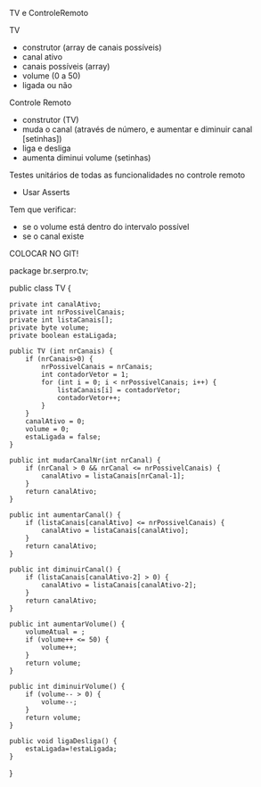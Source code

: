 TV e ControleRemoto

TV
- construtor (array de canais possíveis)
- canal ativo
- canais possíveis (array)
- volume (0 a 50)
- ligada ou não

Controle Remoto
- construtor (TV)
- muda o canal (através de número, e aumentar e diminuir canal [setinhas])
- liga e desliga
- aumenta diminui volume (setinhas)

Testes unitários de todas as funcionalidades no controle remoto
- Usar Asserts 

Tem que verificar:
- se o volume está dentro do intervalo possível
- se o canal existe

COLOCAR NO GIT!

package br.serpro.tv;

public class TV {
	
	private int canalAtivo;
	private int nrPossivelCanais;
	private int listaCanais[];
	private byte volume;
	private boolean estaLigada;
	
	public TV (int nrCanais) {
		if (nrCanais>0) {
			nrPossivelCanais = nrCanais;
			int contadorVetor = 1;
			for (int i = 0; i < nrPossivelCanais; i++) {
				listaCanais[i] = contadorVetor;
				contadorVetor++;
			}
		}
		canalAtivo = 0;
		volume = 0;
		estaLigada = false;
	}
	
	public int mudarCanalNr(int nrCanal) {
		if (nrCanal > 0 && nrCanal <= nrPossivelCanais) {
			canalAtivo = listaCanais[nrCanal-1];
		}
		return canalAtivo;
	}
	
	public int aumentarCanal() {
		if (listaCanais[canalAtivo] <= nrPossivelCanais) {
			canalAtivo = listaCanais[canalAtivo];
		}
		return canalAtivo;
	}
	
	public int diminuirCanal() {
		if (listaCanais[canalAtivo-2] > 0) {
			canalAtivo = listaCanais[canalAtivo-2];
		}
		return canalAtivo;
	}
	
	public int aumentarVolume() {
		volumeAtual = ;
		if (volume++ <= 50) {
			volume++;
		}
		return volume;
	}
	
	public int diminuirVolume() {
		if (volume-- > 0) {
			volume--;
		}
		return volume;
	}
	
	public void ligaDesliga() {
		estaLigada=!estaLigada;
	}

}
